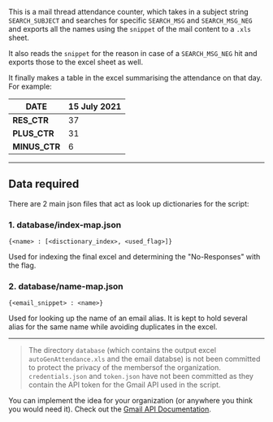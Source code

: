 This is a mail thread attendance counter, which takes in a subject string `SEARCH_SUBJECT` and searches for specific `SEARCH_MSG` and `SEARCH_MSG_NEG` and exports all the names using the `snippet` of the mail content to a `.xls` sheet.

It also reads the `snippet` for the reason in case of a `SEARCH_MSG_NEG` hit and exports those to the excel sheet as well.

It finally makes a table in the excel summarising the attendance on that day. For example:

DATE | 15 July 2021
------------ | -------------
**RES_CTR** | 37
**PLUS_CTR** | 31
**MINUS_CTR** | 6

---

## Data required
There are 2 main json files that act as look up dictionaries for the script:

### 1. database/index-map.json 
```
{<name> : [<disctionary_index>, <used_flag>]}
```
Used for indexing the final excel and determining the "No-Responses" with the flag.

### 2. database/name-map.json
```
{<email_snippet> : <name>}
```
Used for looking up the name of an email alias. It is kept to hold several alias for the same name while avoiding duplicates in the excel.

---

> The directory `database` (which contains the output excel `autoGenAttendance.xls` and the email databse) is not been committed to protect the privacy of the membersof the organization. `credentials.json` and `token.json` have not been committed as they contain the API token for the Gmail API used in the script.

You can implement the idea for your organization (or anywhere you think you would need it). Check out the [Gmail API Documentation](https://developers.google.com/gmail/api).
